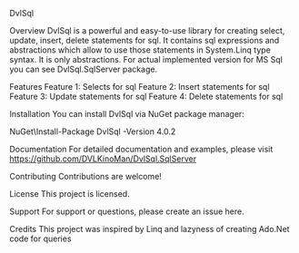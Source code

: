 DvlSql


Overview
DvlSql is a powerful and easy-to-use library for creating select, update, insert, delete statements for sql. It contains sql expressions and abstractions which allow to use those statements in System.Linq type syntax. It is only abstractions. For actual implemented version for MS Sql you can see DvlSql.SqlServer package.

Features
Feature 1: Selects for sql
Feature 2: Insert statements for sql
Feature 3: Update statements for sql
Feature 4: Delete statements for sql

Installation
You can install DvlSql via NuGet package manager:

NuGet\Install-Package DvlSql -Version 4.0.2

Documentation
For detailed documentation and examples, please visit https://github.com/DVLKinoMan/DvlSql.SqlServer

Contributing
Contributions are welcome! 

License
This project is licensed.

Support
For support or questions, please create an issue here.

Credits
This project was inspired by Linq and lazyness of creating Ado.Net code for queries